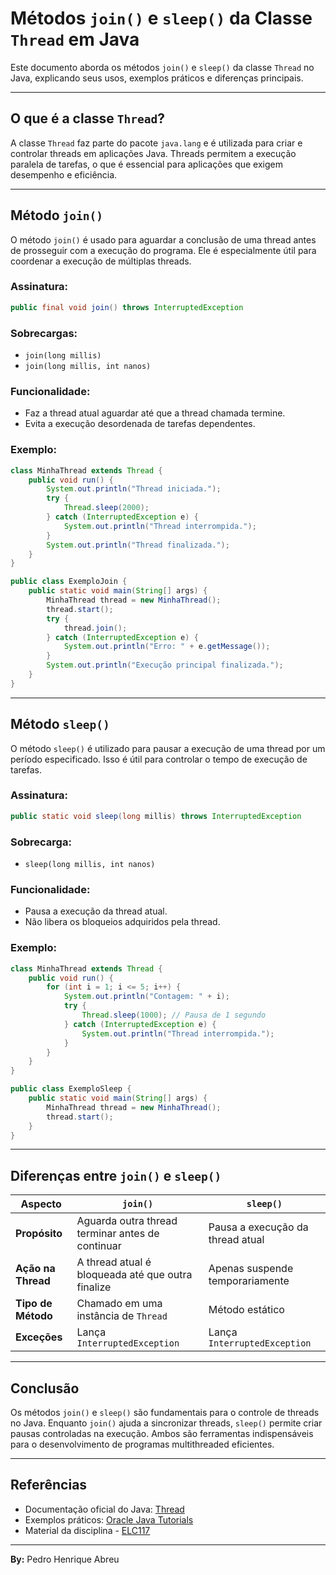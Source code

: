 
# Métodos `join()` e `sleep()` da Classe `Thread` em Java

Este documento aborda os métodos `join()` e `sleep()` da classe `Thread` no Java, explicando seus usos, exemplos práticos e diferenças principais.

---

## O que é a classe `Thread`?

A classe `Thread` faz parte do pacote `java.lang` e é utilizada para criar e controlar threads em aplicações Java. Threads permitem a execução paralela de tarefas, o que é essencial para aplicações que exigem desempenho e eficiência.

---

## Método `join()`

O método `join()` é usado para aguardar a conclusão de uma thread antes de prosseguir com a execução do programa. Ele é especialmente útil para coordenar a execução de múltiplas threads.

### Assinatura:
```java
public final void join() throws InterruptedException
```

### Sobrecargas:
- `join(long millis)`
- `join(long millis, int nanos)`

### Funcionalidade:
- Faz a thread atual aguardar até que a thread chamada termine.
- Evita a execução desordenada de tarefas dependentes.

### Exemplo:
```java
class MinhaThread extends Thread {
    public void run() {
        System.out.println("Thread iniciada.");
        try {
            Thread.sleep(2000);
        } catch (InterruptedException e) {
            System.out.println("Thread interrompida.");
        }
        System.out.println("Thread finalizada.");
    }
}

public class ExemploJoin {
    public static void main(String[] args) {
        MinhaThread thread = new MinhaThread();
        thread.start();
        try {
            thread.join();
        } catch (InterruptedException e) {
            System.out.println("Erro: " + e.getMessage());
        }
        System.out.println("Execução principal finalizada.");
    }
}
```

---

## Método `sleep()`

O método `sleep()` é utilizado para pausar a execução de uma thread por um período especificado. Isso é útil para controlar o tempo de execução de tarefas.

### Assinatura:
```java
public static void sleep(long millis) throws InterruptedException
```

### Sobrecarga:
- `sleep(long millis, int nanos)`

### Funcionalidade:
- Pausa a execução da thread atual.
- Não libera os bloqueios adquiridos pela thread.

### Exemplo:
```java
class MinhaThread extends Thread {
    public void run() {
        for (int i = 1; i <= 5; i++) {
            System.out.println("Contagem: " + i);
            try {
                Thread.sleep(1000); // Pausa de 1 segundo
            } catch (InterruptedException e) {
                System.out.println("Thread interrompida.");
            }
        }
    }
}

public class ExemploSleep {
    public static void main(String[] args) {
        MinhaThread thread = new MinhaThread();
        thread.start();
    }
}
```

---

## Diferenças entre `join()` e `sleep()`

| **Aspecto**          | **`join()`**                                           | **`sleep()`**                       |
|-----------------------|-------------------------------------------------------|--------------------------------------|
| **Propósito**         | Aguarda outra thread terminar antes de continuar      | Pausa a execução da thread atual    |
| **Ação na Thread**    | A thread atual é bloqueada até que outra finalize     | Apenas suspende temporariamente     |
| **Tipo de Método**    | Chamado em uma instância de `Thread`                  | Método estático                     |
| **Exceções**          | Lança `InterruptedException`                         | Lança `InterruptedException`        |

---

## Conclusão

Os métodos `join()` e `sleep()` são fundamentais para o controle de threads no Java. Enquanto `join()` ajuda a sincronizar threads, `sleep()` permite criar pausas controladas na execução. Ambos são ferramentas indispensáveis para o desenvolvimento de programas multithreaded eficientes.

---

## Referências

- Documentação oficial do Java: [Thread](https://docs.oracle.com/javase/8/docs/api/java/lang/Thread.html)
- Exemplos práticos: [Oracle Java Tutorials](https://docs.oracle.com/javase/tutorial/essential/concurrency/)
- Material da disciplina - [ELC117](https://github.com/andreaInfUFSM/elc117-2024b)

---

**By:** Pedro Henrique Abreu
